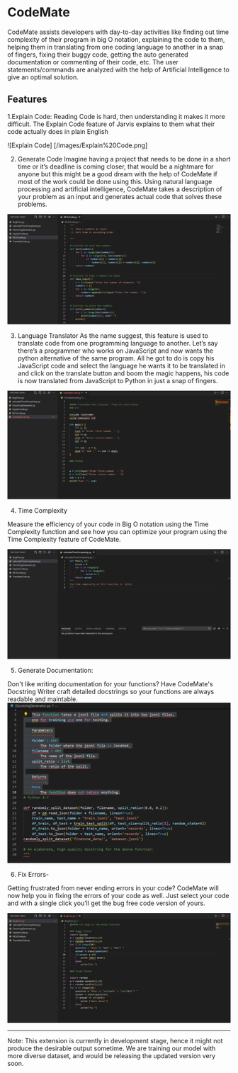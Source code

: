# CodeMate 

CodeMate assists developers with day-to-day activities like finding out time complexity of their program in big O notation, explaining the code to them, helping them in translating from one coding language to another in a snap of fingers, fixing their buggy code, getting the auto generated documentation or commenting of their code, etc. The user statements/commands are analyzed with the help of Artificial Intelligence to give an optimal solution. 
## Features

1.Explain Code: 
Reading Code is hard, then understanding it makes it more difficult. The Explain Code feature of Jarvis explains to them what their code actually does in plain English


![Explain Code] [/images/Explain%20Code.png]

2.	Generate Code
Imagine having a project that needs to be done in a short time or it’s deadline is coming closer, that would be a nightmare for anyone but this might be a good dream with the help of CodeMate if most of the work could be done using this.
Using natural language processing and artificial intelligence, CodeMate takes a description of your problem as an input and generates actual code that solves these problems.

![Generate Code](/images/NLtoCode.png)

3.	Language Translator
As the name suggest, this feature is used to translate code from one programming language to another. 
Let’s say there’s a programmer who works on JavaScript and now wants the python alternative of the same program. All he got to do is copy his JavaScript code and select the language he wants it to be translated in and click on the translate button and boom the magic happens, his code is now translated from JavaScript to Python in just a snap of fingers.

![Language Translator](/images/Translate%20Code.png)

4.	Time Complexity

Measure the efficiency of your code in Big O notation using the Time Complexity function and see how you can optimize your program using the Time Complexity feature of CodeMate.

![Time Complexity](/images/Calculate%20Time%20Complexity.png)

5.	Generate Documentation:

Don't like writing documentation for your functions? Have CodeMate's Docstring Writer craft detailed docstrings so your functions are always readable and maintable.
![Generate Documentation](/images/docstringgenerator.png)

6.	Fix Errors-

Getting frustrated from never ending errors in your code? CodeMate will now help you in fixing the errors of your code as well. Just select your code and with a single click you’ll get the bug free code version of yours.

![Fix Errors](/images/Bug%20Fixer.png)


----------------------------------------------------------------------------------------------------------------------------------------
Note: This extension is currently in development stage, hence it might not produce the desirable output sometime. We are training our model with more diverse dataset, and would be releasing the updated version very soon. 